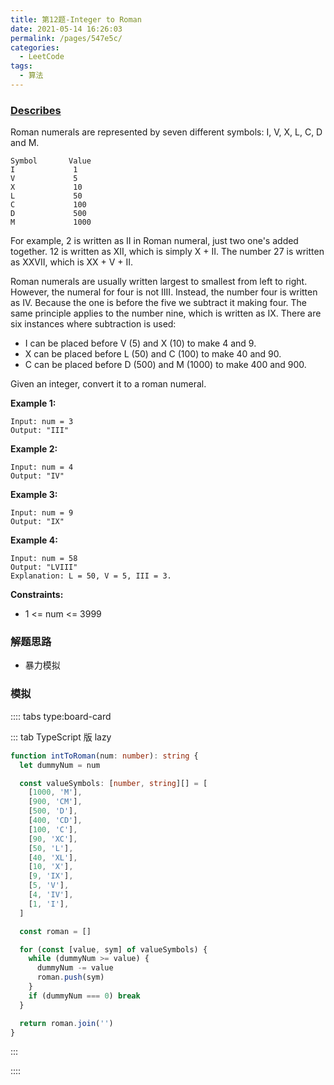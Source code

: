 ```yaml
---
title: 第12题-Integer to Roman
date: 2021-05-14 16:26:03
permalink: /pages/547e5c/
categories:
  - LeetCode
tags:
  - 算法
---
```


### [Describes](https://leetcode-cn.com/problems/integer-to-roman/)

Roman numerals are represented by seven different symbols: <span class="span-shadow">I</span>, <span class="span-shadow">V</span>, <span class="span-shadow">X</span>, <span class="span-shadow">L</span>, <span class="span-shadow">C</span>, <span class="span-shadow">D</span> and <span class="span-shadow">M</span>.

```
Symbol       Value
I             1
V             5
X             10
L             50
C             100
D             500
M             1000
```

<!-- more -->

For example, <span class="span-shadow">2</span> is written as <span class="span-shadow">II</span> in Roman numeral, just two one's added together. <span class="span-shadow">12</span> is written as <span class="span-shadow">XII</span>, which is simply <span class="span-shadow">X + II</span>. The number <span class="span-shadow">27</span> is written as <span class="span-shadow">XXVII</span>, which is <span class="span-shadow">XX + V + II</span>.

Roman numerals are usually written largest to smallest from left to right. However, the numeral for four is not <span class="span-shadow">IIII</span>. Instead, the number four is written as <span class="span-shadow">IV</span>. Because the one is before the five we subtract it making four. The same principle applies to the number nine, which is written as <span class="span-shadow">IX</span>. There are six instances where subtraction is used:

- <span class="span-shadow">I</span> can be placed before <span class="span-shadow">V</span> (5) and <span class="span-shadow">X</span> (10) to make 4 and 9.
- <span class="span-shadow">X</span> can be placed before <span class="span-shadow">L</span> (50) and <span class="span-shadow">C</span> (100) to make 40 and 90.
- <span class="span-shadow">C</span> can be placed before <span class="span-shadow">D</span> (500) and <span class="span-shadow">M</span> (1000) to make 400 and 900.

Given an integer, convert it to a roman numeral.

**Example 1:**

```
Input: num = 3
Output: "III"
```

**Example 2:**

```
Input: num = 4
Output: "IV"
```

**Example 3:**

```
Input: num = 9
Output: "IX"
```

**Example 4:**

```
Input: num = 58
Output: "LVIII"
Explanation: L = 50, V = 5, III = 3.
```

**Constraints:**

- <span class="span-shadow">1 <= num <= 3999</span>

### 解题思路

- 暴力模拟

### 模拟

:::: tabs type:board-card

::: tab TypeScript 版 lazy

```TypeScript
function intToRoman(num: number): string {
  let dummyNum = num

  const valueSymbols: [number, string][] = [
    [1000, 'M'],
    [900, 'CM'],
    [500, 'D'],
    [400, 'CD'],
    [100, 'C'],
    [90, 'XC'],
    [50, 'L'],
    [40, 'XL'],
    [10, 'X'],
    [9, 'IX'],
    [5, 'V'],
    [4, 'IV'],
    [1, 'I'],
  ]

  const roman = []

  for (const [value, sym] of valueSymbols) {
    while (dummyNum >= value) {
      dummyNum -= value
      roman.push(sym)
    }
    if (dummyNum === 0) break
  }

  return roman.join('')
}
```

:::

::::
